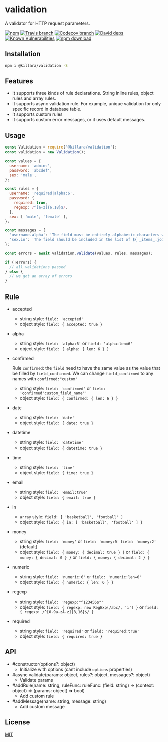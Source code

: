 # validation

A validator for HTTP request parameters.

[![npm](https://img.shields.io/npm/v/@killara/validation.svg)](https://www.npmjs.com/package/@killara/validation)
[![Travis branch](https://img.shields.io/travis/killara/validation/master.svg)](https://travis-ci.org/killara/validation)
[![Codecov branch](https://img.shields.io/codecov/c/github/killara/validation/master.svg)](https://codecov.io/github/killara/validation?branch=master)
[![David deps](https://img.shields.io/david/killara/validation.svg)](https://david-dm.org/killara/validation)
[![Known Vulnerabilities](https://snyk.io/test/npm/@killara/validation/badge.svg)](https://snyk.io/test/npm/@killara/validation)
[![npm download](https://img.shields.io/npm/dt/@killara/validation.svg)](https://www.npmjs.com/package/@killara/validation)

## Installation

```bash
npm i @killara/validation -S
```

## Features

* It supports three kinds of rule declarations. String inline rules, object rules and array rules.
* It supports async validation rule. For example, unique validation for only specific record in database table.
* It supports custom rules
* It supports custom error messages, or it uses default messages.

## Usage

```js
const Validation = require('@killara/validation');
const validation = new Validation();

const values = {
  username: 'admins',
  password: 'abcdef',
  sex: 'male',
};

const rules = {
  username: 'required|alpha:6',
  password: {
    required: true,
    regexp: /^[a-z]{6,18}$/,
  },
  sex: [ 'male', 'female' ],
};

const messages = {
  'username.alpha': 'The field must be entirely alphabetic characters with the length of ${len}'
  'sex.in': 'The field should be included in the list of ${ _items_.join(", ") }'
};

const errors = await validation.validate(values, rules, messages);

if (!errors) {
  // all validations passed
} else {
  // we got an array of errors
}
```

## Rule

* accepted
  * string style: `field: 'accepted'`
  * object style: `field: { accepted: true }`
* alpha
  * string style: `field: 'alpha:6'` or `field: 'alpha:len=6'`
  * object style: `field: { alpha: { len: 6 } }`
* confirmed

  Rule `confirmed`: the `field` need to have the same value as the value that be filled by `field_confirmed`. We can change `field_confirmed` to any names with `confirmed:"custom"`

  * string style: `field: 'confirmed'` or `field: 'confirmed"custom_field_name"'`
  * object style: `field: { confirmed: { len: 6 } }`
* date
  * string style: `field: 'date'`
  * object style: `field: { date: true }`
* datetime
  * string style: `field: 'datetime'`
  * object style: `field: { datetime: true }`
* time
  * string style: `field: 'time'`
  * object style: `field: { time: true }`
* email
  * string style: `field: 'email:true'`
  * object style: `field: { email: true }`
* in
  * `array` style: `field: [ 'basketball', 'football' ]`
  * object style: `field: { in: [ 'basketball', 'football' ] }`
* money
  * string style: `field: 'money'` or `field: 'money:0'` `field: 'money:2'` (default)
  * object style: `field: { money: { decimal: true } }` or `field: { money: { decimal: 0 } }` or `field: { money: { decimal: 2 } }`
* numeric
  * string style: `field: 'numeric:6'` or `field: 'numeric:len=6'`
  * object style: `field: { numeric: { len: 6 } }`
* regexp
  * string style: `field: 'regexp:"^123456$"'`
  * object style: `field: { regexp: new RegExp(/abc/, 'i') }` or `field: { regexp: /^[0-9a-zA-z]{8,16}$/ }`
* required
  * string style: `field: 'required'` or `field: 'required:true'`
  * object style: `field: { required: true }`

## API

* #constructor(options?: object)
  * Initialize with options (cant include `options` properties)
* #async validate(params: object, rules?: object, messages?: object)
  * Validate params
* #addRule(name: string, ruleFunc: ruleFunc: (field: string) => (context: object) => (params: object) => bool)
  * Add custom rule
* #addMessage(name: string, message: string)
  * Add custom message

## License

[MIT](LICENSE)